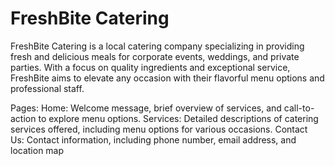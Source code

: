 # FreshBite Catering

FreshBite Catering is a local catering company specializing in providing fresh and delicious meals for corporate events, weddings, and private parties. With a focus on quality ingredients and exceptional service, FreshBite aims to elevate any occasion with their flavorful menu options and professional staff.


Pages:
Home: Welcome message, brief overview of services, and call-to-action to explore menu options.
Services: Detailed descriptions of catering services offered, including menu options for various occasions.
Contact Us: Contact information, including phone number, email address, and location map
